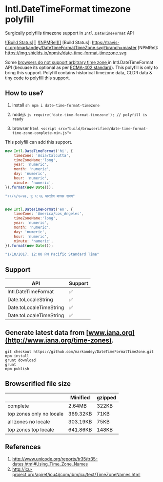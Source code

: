 # Intl.DateTimeFormat timezone polyfill
Surgically polyfills timezone support in `Intl.DateTimeFormat` API

[![Build Status][]](https://travis-ci.org/markandey/DateTimeFormatTimeZone)  [![NPMRel][]](https://www.npmjs.com/package/date-time-format-timezone)
[Build Status]: https://travis-ci.org/markandey/DateTimeFormatTimeZone.svg?branch=master
[NPMRel]: https://img.shields.io/npm/v/date-time-format-timezone.svg

Some [browsers do not support arbitrary time zone ](http://kangax.github.io/compat-table/esintl/) in Intl.DateTimeFormat API (becuase its optional as per [ECMA-402 standard](https://www.ecma-international.org/ecma-402/1.0/#sec-6.4)). This polyfill is only to bring this support. Polyfill contains historical timezone data, CLDR data & tiny code to polyfill this support.

## How to use?

   1. install
	```sh
	npm i date-time-format-timezone
	```

   1. nodejs
	```js
	require('date-time-format-timezone'); // polyfill is ready
	```

   1. browser
	```html
	<script src="build/browserified/date-time-format-time-zone-complete-min.js">
	```

This polyfill can add this support.

```javascript
new Intl.DateTimeFormat('hi', {
    timeZone: 'Asia/Calcutta',
    timeZoneName:'long',
    year: 'numeric',
    month: 'numeric',
    day: 'numeric',
    hour: 'numeric',
    minute: 'numeric',
}).format(new Date());

"११/१/२०१७, पू १:२६ भारतीय मानक समय"


new Intl.DateTimeFormat('en', {
    timeZone: 'America/Los_Angeles',
    timeZoneName:'long',
    year: 'numeric',
    month: 'numeric',
    day: 'numeric',
    hour: 'numeric',
    minute: 'numeric',
}).format(new Date());

"1/10/2017, 12:00 PM Pacific Standard Time"
```

## Support
|     API                           |Support|
|---------------------------------  |------ |
| Intl.DateTimeFormat               | ✅   |
| Date.toLocaleString               | ✅   |
| Date.toLocaleTimeString           | ✅   |
| Date.toLocaleTimeString           | ✅   |


## Generate latest data from [www.iana.org](http://www.iana.org/time-zones).
```
git checkout https://github.com/markandey/DateTimeFormatTimeZone.git
npm install
grunt download
grunt
npm publish
```

## Browserified file size

|                            | Minified | gzipped |
|----------------------------|----------|---------|
| complete                   | 2.64MB   | 322KB   |
| top zones only no locale   | 369.32KB | 71KB    |
| all zones no locale        | 303.19KB | 75KB    |
| top zones top locale       | 641.86KB | 148KB   |

## References
   1. http://www.unicode.org/reports/tr35/tr35-dates.html#Using_Time_Zone_Names
   1. http://icu-project.org/apiref/icu4j/com/ibm/icu/text/TimeZoneNames.html